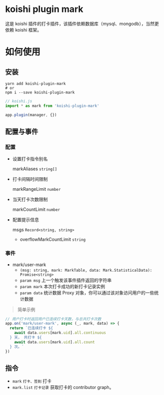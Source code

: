 # koishi plugin mark

这是 koishi 插件的打卡插件，该插件依赖数据库（mysql、mongodb），当然更依赖 koishi 框架。

# 如何使用

## 安装

```shell
yarn add koishi-plugin-mark
# or
npm i --save koishi-plugin-mark
```

```js
// koishi.js
import * as mark from 'koishi-plugin-mark'

app.plugin(manager, {})
```

## 配置与事件

### 配置

* 设置打卡指令别名

  markAliases `string[]`

* 打卡间隔时间限制

  markRangeLimit `number`

* 当天打卡次数限制

  markCountLimit `number`

* 配置提示信息

  msgs `Record<string, string>`

  * overflowMarkCountLimit `string`

### 事件

* mark/user-mark
  * `(msg: string, mark: MarkTable, data: Mark.StatisticalData): Promise<string>`
  * `param msg`  上一个触发该事件插件返回的字符串
  * `param mark` 本次打卡成功的新打卡记录实例
  * `param data` 统计数据 Proxy 对象，你可以通过该对象访问用户的一些统计数据

> 简单示例
```js
// 用户打卡时返回用户已连续打卡天数，与总共打卡次数
app.on('mark/user-mark', async (_, mark, data) => {
  return `已连续打卡 ${
    await data.users[mark.uid].all.continuous
  } 天， 共打卡 ${
    await data.users[mark.uid].all.count
  } 次。`
})
```

## 指令

* `mark` `打卡、签到` 打卡
* `mark.list` `打卡记录` 获取打卡的 contributor graph。
